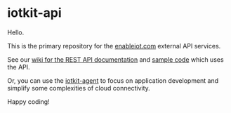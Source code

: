 # iotkit-api

Hello. 

This is the primary repository for the [enableiot.com](https://dashboard.us.enableiot.com) external API services. 

See our [wiki for the REST API documentation](https://github.com/enableiot/iotkit-api/wiki/Api-Home) and [sample code](https://github.com/enableiot/iotkit-samples/api) which uses the API.

Or, you can use the [iotkit-agent](https://github.com/enableiot/iotkit-agent) to focus on application development and simplify some complexities of cloud connectivity.

Happy coding!
